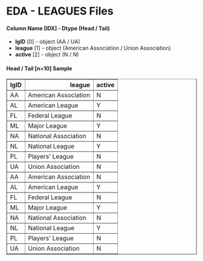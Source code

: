 # EDA - LEAGUES Files 

#### Column Name [IDX] -  Dtype (Head / Tail) 
- **lgID** [0] - object (AA / UA) 
- **league** [1] - object (American Association / Union Association) 
- **active** [2] - object (N / N) 



#### Head / Tail [n=10] Sample 

<table border="1" class="dataframe">
  <thead>
    <tr style="text-align: right;">
      <th>lgID</th>
      <th>league</th>
      <th>active</th>
    </tr>
  </thead>
  <tbody>
    <tr>
      <td>AA</td>
      <td>American Association</td>
      <td>N</td>
    </tr>
    <tr>
      <td>AL</td>
      <td>American League</td>
      <td>Y</td>
    </tr>
    <tr>
      <td>FL</td>
      <td>Federal League</td>
      <td>N</td>
    </tr>
    <tr>
      <td>ML</td>
      <td>Major League</td>
      <td>Y</td>
    </tr>
    <tr>
      <td>NA</td>
      <td>National Association</td>
      <td>N</td>
    </tr>
    <tr>
      <td>NL</td>
      <td>National League</td>
      <td>Y</td>
    </tr>
    <tr>
      <td>PL</td>
      <td>Players' League</td>
      <td>N</td>
    </tr>
    <tr>
      <td>UA</td>
      <td>Union Association</td>
      <td>N</td>
    </tr>
    <tr>
      <td>AA</td>
      <td>American Association</td>
      <td>N</td>
    </tr>
    <tr>
      <td>AL</td>
      <td>American League</td>
      <td>Y</td>
    </tr>
    <tr>
      <td>FL</td>
      <td>Federal League</td>
      <td>N</td>
    </tr>
    <tr>
      <td>ML</td>
      <td>Major League</td>
      <td>Y</td>
    </tr>
    <tr>
      <td>NA</td>
      <td>National Association</td>
      <td>N</td>
    </tr>
    <tr>
      <td>NL</td>
      <td>National League</td>
      <td>Y</td>
    </tr>
    <tr>
      <td>PL</td>
      <td>Players' League</td>
      <td>N</td>
    </tr>
    <tr>
      <td>UA</td>
      <td>Union Association</td>
      <td>N</td>
    </tr>
  </tbody>
</table>